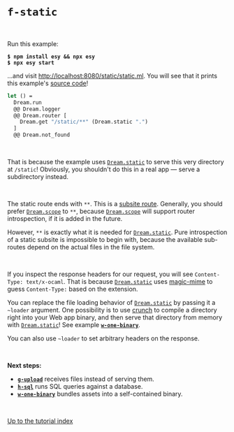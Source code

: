 # `f-static`

<br>

Run this example:

<pre><code><b>$ npm install esy && npx esy</b>
<b>$ npx esy start</b></code></pre>

...and visit
[http://localhost:8080/static/static.ml](http://localhost:8080/static/static.ml).
You will see that it prints this example's [source
code](https://github.com/aantron/dream/blob/master/example/f-static/static.ml)!

```ocaml
let () =
  Dream.run
  @@ Dream.logger
  @@ Dream.router [
    Dream.get "/static/**" (Dream.static ".")
  ]
  @@ Dream.not_found
```

<br>

That is because the example uses
[`Dream.static`](https://aantron.github.io/dream/#val-static) to serve this
very directory at `/static`! Obviously, you shouldn't do this in a real app
&mdash; serve a subdirectory instead.

<br>

The static route ends with `**`. This is a [subsite
route](https://aantron.github.io/dream/#val-router). Generally, you should
prefer [`Dream.scope`](https://aantron.github.io/dream/#val-scope) to `**`,
because [`Dream.scope`](https://aantron.github.io/dream/#val-scope) will
support router introspection, if it is added in the future.

However, `**` is exactly what it is needed for
[`Dream.static`](https://aantron.github.io/dream/#val-static). Pure
introspection of a static subsite is impossible to begin with, because the
available sub-routes depend on the actual files in the file system.

<br>

If you inspect the response headers for our request, you will see
`Content-Type: text/x-ocaml`. That is because
[`Dream.static`](https://aantron.github.io/dream/#val-static) uses
[magic-mime](https://github.com/mirage/ocaml-magic-mime) to guess
`Content-Type:` based on the extension.

You can replace the file loading behavior of
[`Dream.static`](https://aantron.github.io/dream/#val-static) by passing it a
`~loader` argument. One possibility is to use
[crunch](https://github.com/mirage/ocaml-crunch) to compile a directory right
into your Web app binary, and then serve that directory from memory with
[`Dream.static`](https://aantron.github.io/dream/#val-static)! See example
[**`w-one-binary`**](../w-one-binary#files).

You can also use `~loader` to set arbitrary headers on the response.

<br>

**Next steps:**

- [**`g-upload`**](../g-upload#files) receives files instead of serving them.
- [**`h-sql`**](../h-sql#files) runs SQL queries against a database.
- [**`w-one-binary`**](../w-one-binary#files) bundles assets into a
  self-contained binary.

<br>

[Up to the tutorial index](../#readme)
